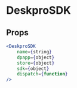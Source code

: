 DeskproSDK
==========

## Props

```jsx
<DeskproSDK
    name={string}
    dpapp={object}
    store={object}
    sdk={object}
    dispatch={function}
/>
```
